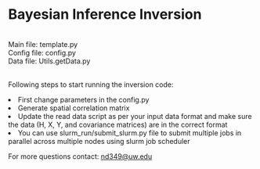 # Bayesian Inference Inversion

<br>Main file: template.py
<br>Config file: config.py
<br>Data file: Utils.getData.py

<br>Following steps to start running the inversion code:
<li>First change parameters in the config.py
<li>Generate spatial correlation matrix
<li>Update the read data script as per your input data format and make sure the data (H, X, Y, and covariance matrices) are in the correct format
<li>You can use slurm_run/submit_slurm.py file to submit multiple jobs in parallel across multiple nodes using slurm job scheduler

For more questions contact: nd349@uw.edu
